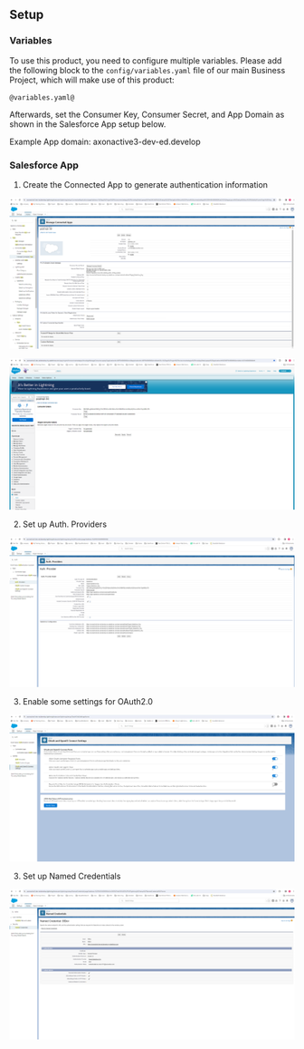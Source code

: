 ## Setup

### Variables

To use this product, you need to configure multiple variables. Please add the following block to the `config/variables.yaml` file of our main Business Project, which will make use of this product:

```
@variables.yaml@ 
```

Afterwards, set the Consumer Key, Consumer Secret, and App Domain as shown in the Salesforce App setup below.

Example App domain: axonactive3-dev-ed.develop


### Salesforce App

1. Create the Connected App to generate authentication information

![plot](/salesforce-connector-product/doc/img/sf-connected-app-01.png)

![plot](/salesforce-connector-product/doc/img/sf-connected-app-02.png)

2. Set up Auth. Providers

![plot](/salesforce-connector-product/doc/img/sf-oauth-providers.png)

3. Enable some settings for OAuth2.0

![plot](/salesforce-connector-product/doc/img/sf-oauth-settings.png)

3. Set up Named Credentials

![plot](/salesforce-connector-product/doc/img/sf-name-credentials.png)
